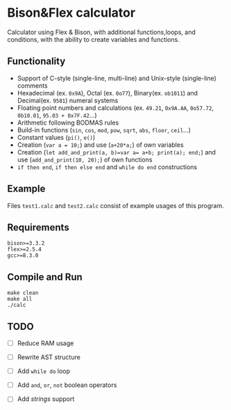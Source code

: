 # Bison&Flex calculator
Calculator using Flex & Bison, with additional functions,loops, and conditions, with the ability to create variables and functions.

## Functionality
  * Support of C-style (single-line, multi-line) and Unix-style (single-line) comments
  * Hexadecimal (ex. `0x9A`), Octal (ex. `0o77`), Binary(ex. `ob1011`) and Decimal(ex. `9581`) numeral systems
  * Floating point numbers and calculations (ex. `49.21`, `0x9A.AA`, `0o57.72`, `0b10.01`, `95.03 + 0x7F.42`...)
  * Arithmetic following BODMAS rules
  * Build-in functions (`sin`, `cos`, `mod`, `pow`, `sqrt`, `abs`, `floor`, `ceil`...)
  * Constant values (`pi()`, `e()`)
  * Creation (`var a = 10;`) and use (`a+20*a;`) of own variables
  * Creation (`let add_and_print(a, b)=var a= a+b; print(a); end;`) and use (`add_and_print(10, 20);`) of own functions
  * `if then end`, `if then else end` and `while do end` constructions

## Example
Files `test1.calc` and `test2.calc` consist of example usages of this program.

## Requirements
```
bison>=3.3.2
flex>=2.5.4
gcc>=8.3.0
```

## Compile and Run
```
make clean
make all
./calc
```

## TODO
  * [ ] Reduce RAM usage
  * [ ] Rewrite AST structure
  * [ ] Add `while do` loop
  * [ ] Add `and`, `or`, `not` boolean operators
  * [ ] Add *strings* support

